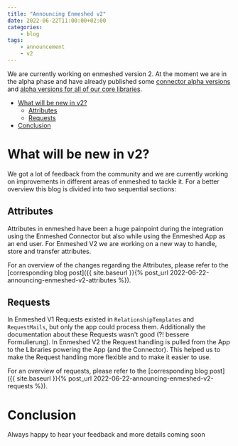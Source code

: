 ```yaml
---
title: "Announcing Enmeshed v2"
date: 2022-06-22T11:00:00+02:00
categories:
    - blog
tags:
    - announcement
    - v2
---
```


We are currently working on enmeshed version 2. At the moment we are in the alpha phase and have already published some [connector alpha versions](https://github.com/nmshd/cns-connector/pkgs/container/connector/versions) and [alpha versions for all of our core libraries](https://www.npmjs.com/search?q=%40nmshd).

- [What will be new in v2?](#what-will-be-new-in-v2)
  - [Attributes](#attributes)
  - [Requests](#requests)
- [Conclusion](#conclusion)

# What will be new in v2?

We got a lot of feedback from the community and we are currently working on improvements in different areas of enmeshed to tackle it. For a better overview this blog is divided into two sequential sections:

## Attributes

Attributes in enmeshed have been a huge painpoint during the integration using the Enmeshed Connector but also while using the Enmeshed App as an end user. For Enmeshed V2 we are working on a new way to handle, store and transfer attributes.

For an overview of the changes regarding the Attributes, please refer to the [corresponding blog post]({{ site.baseurl }}{% post_url 2022-06-22-announcing-enmeshed-v2-attributes %}).

## Requests

In Enmeshed V1 Requests existed in `RelationshipTemplates` and `RequestMails`, but only the app could process them. Additionally the documentation about these Requests wasn't good (?! bessere Formulierung). In Enmeshed V2 the Request handling is pulled from the App to the Libraries powering the App (and the Connector). This helped us to make the Request handling more flexible and to make it easier to use.

For an overview of requests, please refer to the [corresponding blog post]({{ site.baseurl }}{% post_url 2022-06-22-announcing-enmeshed-v2-requests %}).

# Conclusion

Always happy to hear your feedback and more details coming soon
